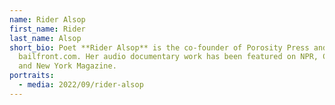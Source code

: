 ```yaml
---
name: Rider Alsop
first_name: Rider
last_name: Alsop
short_bio: Poet **Rider Alsop** is the co-founder of Porosity Press and
  bailfront.com. Her audio documentary work has been featured on NPR, CBC, Vox
  and New York Magazine.
portraits:
  - media: 2022/09/rider-alsop
---
```

